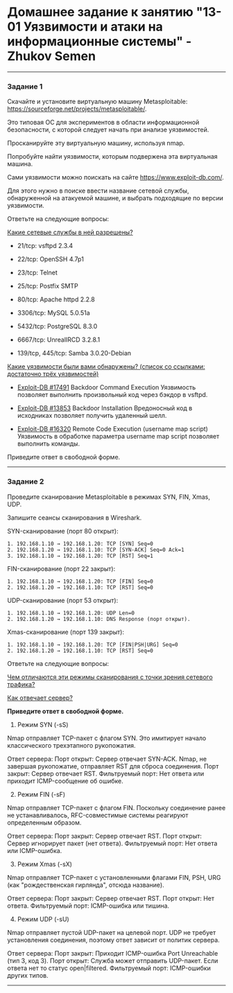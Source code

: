 # Домашнее задание к занятию "13-01 Уязвимости и атаки на информационные системы" - Zhukov Semen

---

### Задание 1

Скачайте и установите виртуальную машину Metasploitable: https://sourceforge.net/projects/metasploitable/.

Это типовая ОС для экспериментов в области информационной безопасности, с которой следует начать при анализе уязвимостей.

Просканируйте эту виртуальную машину, используя nmap.

Попробуйте найти уязвимости, которым подвержена эта виртуальная машина.

Сами уязвимости можно поискать на сайте https://www.exploit-db.com/.

Для этого нужно в поиске ввести название сетевой службы, обнаруженной на атакуемой машине, и выбрать подходящие по версии уязвимости.

Ответьте на следующие вопросы:

<ins>Какие сетевые службы в ней разрешены?</ins>

+ 21/tcp: vsftpd 2.3.4

+ 22/tcp: OpenSSH 4.7p1

+ 23/tcp: Telnet

+ 25/tcp: Postfix SMTP

+ 80/tcp: Apache httpd 2.2.8

+ 3306/tcp: MySQL 5.0.51a

+ 5432/tcp: PostgreSQL 8.3.0

+ 6667/tcp: UnrealIRCD 3.2.8.1

+ 139/tcp, 445/tcp: Samba 3.0.20-Debian

<ins>Какие уязвимости были вами обнаружены? (список со ссылками: достаточно трёх уязвимостей)</ins>

+ [Exploit-DB #17491](https://www.exploit-db.com/exploits/17491) Backdoor Command Execution
	Уязвимость позволяет выполнить произвольный код через бэкдор в vsftpd.

+ [Exploit-DB #13853](https://www.exploit-db.com/exploits/13853) Backdoor Installation
	Вредоносный код в исходниках позволяет получить удаленный шелл.

+ [Exploit-DB #16320](https://www.exploit-db.com/exploits/16320) Remote Code Execution (username map script)
	Уязвимость в обработке параметра username map script позволяет выполнить команды.

Приведите ответ в свободной форме.

---

### Задание 2

Проведите сканирование Metasploitable в режимах SYN, FIN, Xmas, UDP.

Запишите сеансы сканирования в Wireshark.

SYN-сканирование (порт 80 открыт):

	1. 192.168.1.10 → 192.168.1.20: TCP [SYN] Seq=0  
	2. 192.168.1.20 → 192.168.1.10: TCP [SYN-ACK] Seq=0 Ack=1  
	3. 192.168.1.10 → 192.168.1.20: TCP [RST] Seq=1  

FIN-сканирование (порт 22 закрыт):

	1. 192.168.1.10 → 192.168.1.20: TCP [FIN] Seq=0  
	2. 192.168.1.20 → 192.168.1.10: TCP [RST] Seq=0

UDP-сканирование (порт 53 открыт):

	1. 192.168.1.10 → 192.168.1.20: UDP Len=0  
	2. 192.168.1.20 → 192.168.1.10: DNS Response (порт открыт).

Xmas-сканирование (порт 139 закрыт):

	1. 192.168.1.10 → 192.168.1.20: TCP [FIN|PSH|URG] Seq=0  
	2. 192.168.1.20 → 192.168.1.10: TCP [RST] Seq=0  
 

Ответьте на следующие вопросы:

<ins>Чем отличаются эти режимы сканирования с точки зрения сетевого трафика?</ins>

<ins>Как отвечает сервер?</ins>

**Приведите ответ в свободной форме.**

1. Режим SYN (-sS)

Nmap отправляет TCP-пакет с флагом SYN. Это имитирует начало классического трехэтапного рукопожатия.

Ответ сервера:
	Порт открыт: Сервер отвечает SYN-ACK. Nmap, не завершая рукопожатие, отправляет RST для сброса соединения.
	Порт закрыт: Сервер отвечает RST.
	Фильтруемый порт: Нет ответа или приходит ICMP-сообщение об ошибке.


2. Режим FIN (-sF)

Nmap отправляет TCP-пакет с флагом FIN. Поскольку соединение ранее не устанавливалось, RFC-совместимые системы реагируют определенным образом.

Ответ сервера:
	Порт закрыт: Сервер отвечает RST.
	Порт открыт: Сервер игнорирует пакет (нет ответа).
	Фильтруемый порт: Нет ответа или ICMP-ошибка.
 

3. Режим Xmas (-sX)

Nmap отправляет TCP-пакет с установленными флагами FIN, PSH, URG (как "рождественская гирлянда", отсюда название).

Ответ сервера:
	Порт закрыт: Сервер отвечает RST.
	Порт открыт: Нет ответа.
	Фильтруемый порт: ICMP-ошибка или тишина.
 

4. Режим UDP (-sU)

Nmap отправляет пустой UDP-пакет на целевой порт. UDP не требует установления соединения, поэтому ответ зависит от политик сервера.

Ответ сервера:
	Порт закрыт: Приходит ICMP-ошибка Port Unreachable (тип 3, код 3).
	Порт открыт:
		Служба может отправить UDP-пакет.
		Если ответа нет то статус open|filtered.
	Фильтруемый порт: ICMP-ошибки других типов.

---
